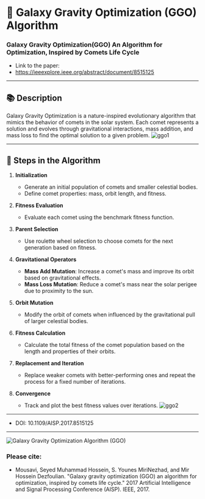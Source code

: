 # 🌌 Galaxy Gravity Optimization (GGO) Algorithm
### Galaxy Gravity Optimization(GGO) An Algorithm for Optimization, Inspired by Comets Life Cycle
- Link to the paper:
- https://ieeexplore.ieee.org/abstract/document/8515125
---

## 📚 Description

Galaxy Gravity Optimization is a nature-inspired evolutionary algorithm that mimics the behavior of comets in the solar system. Each comet represents a solution and evolves through gravitational interactions, mass addition, and mass loss to find the optimal solution to a given problem.
![ggo1](https://github.com/user-attachments/assets/d04899cc-8dea-487d-a32e-c95252b5bc4f)

---

## 🚀 Steps in the Algorithm

1. **Initialization**
   - Generate an initial population of comets and smaller celestial bodies.
   - Define comet properties: mass, orbit length, and fitness.

2. **Fitness Evaluation**
   - Evaluate each comet using the benchmark fitness function.

3. **Parent Selection**
   - Use roulette wheel selection to choose comets for the next generation based on fitness.

4. **Gravitational Operators**
   - **Mass Add Mutation**: Increase a comet's mass and improve its orbit based on gravitational effects.
   - **Mass Loss Mutation**: Reduce a comet's mass near the solar perigee due to proximity to the sun.

5. **Orbit Mutation**
   - Modify the orbit of comets when influenced by the gravitational pull of larger celestial bodies.

6. **Fitness Calculation**
   - Calculate the total fitness of the comet population based on the length and properties of their orbits.

7. **Replacement and Iteration**
   - Replace weaker comets with better-performing ones and repeat the process for a fixed number of iterations.

8. **Convergence**
   - Track and plot the best fitness values over iterations.
![ggo2](https://github.com/user-attachments/assets/5c4f6347-c321-45dd-9772-dfeffa3c1f9b)

---
- DOI: 10.1109/AISP.2017.8515125
- ------------------------------------------------ 


![Galaxy Gravity Optimization Algorithm (GGO)](https://user-images.githubusercontent.com/11339420/148934438-b8b5ebfc-0860-49d6-9168-e84a8efaa75d.JPG)

### Please cite:
- Mousavi, Seyed Muhammad Hossein, S. Younes MiriNezhad, and Mir Hossein Dezfoulian. "Galaxy gravity optimization (GGO) an algorithm for optimization, inspired by comets life cycle." 2017 Artificial Intelligence and Signal Processing Conference (AISP). IEEE, 2017.
